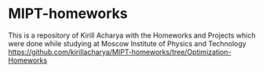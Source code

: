 # MIPT-homeworks
This is a repository of Kirill Acharya with the Homeworks and Projects which were done while studying at Moscow Institute of Physics and Technology
https://github.com/kirillacharya/MIPT-homeworks/tree/Optimization-Homeworks
